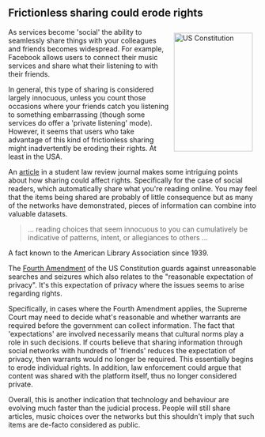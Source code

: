 <!--
layout: post
title: Frictionless sharing could erode rights
author: Amir Chaudhry
excerpt: Giving up right to privacy without thinking about it
-->

## Frictionless sharing could erode rights

<a href="http://www.flickr.com/photos/42787205@N00/4477454044/" title="US Constitution by Mark Rasmussen, on Flickr"><img src="http://farm5.staticflickr.com/4069/4477454044_6f8b33c8ff_m.jpg" width="159" height="240" align='right'  hspace="10" vspace="10" alt="US Constitution"></a>
As services become 'social' the ability to seamlessly share things with your colleagues and friends becomes widespread.  For example, Facebook allows users to connect their music services and share what their listening to with their friends.

In general, this type of sharing is considered largely innocuous, unless you count those occasions where your friends catch you listening to something embarrassing (though some services do offer a 'private listening' mode).  However, it seems that users who take advantage of this kind of frictionless sharing might inadvertently be eroding their rights.  At least in the USA.

An [article][law-review] in a student law review journal makes some intriguing points about how sharing could affect rights.  Specifically for the case of social readers, which automatically share what you're reading online.  You may feel that the items being shared are probably of little consequence but as many of the networks have demonstrated, pieces of information can combine into valuable datasets. 

> ... reading choices that seem innocuous to you can cumulatively be
> indicative of patterns, intent, or allegiances to others ...

A fact known to the American Library Association since 1939.  

The [Fourth Amendment][] of the US Constitution guards against unreasonable searches and seizures which also relates to the "reasonable expectation of privacy".  It's this expectation of privacy where the issues seems to arise regarding rights.

Specifically, in cases where the Fourth Amendment applies, the Supreme Court may need to decide what's reasonable and whether warrants are required before the government can collect information.  The fact that 'expectations' are involved necessarily means that cultural norms play a role in such decisions. If courts believe that sharing information through social networks with hundreds of 'friends' reduces the expectation of privacy, then warrants would no longer be required.  This essentially begins to erode individual rights.  In addition, law enforcement could argue that content was shared with the platform itself, thus no longer considered private.

Overall, this is another indication that technology and behaviour are evolving much faster than the judicial process.  People will still share articles, music choices over the networks but this shouldn't imply that such items are de-facto considered as public.

[law-review]: http://wakeforestlawreview.com/reading-over-your-shoulder-social-readers-and-privacy-law

[Fourth Amendment]: http://en.wikipedia.org/wiki/Fourth_Amendment_to_the_United_States_Constitution

